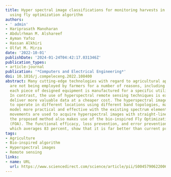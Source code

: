 ```yaml
---
title: Hyper spectral image classifications for monitoring harvests in agriculture
  using fly optimization algorithm
authors:
- ' admin'
- Hariprasath Manoharan
- Abdulrhman M. Alshareef
- Ayman Yafoz
- Hassan Alkhiri
- Olfat M. Mirza
date: '2022-10-01'
publishDate: '2024-01-24T04:42:17.031346Z'
publication_types:
- article-journal
publication: '*Computers and Electrical Engineering*'
doi: 10.1016/j.compeleceng.2022.108400
abstract: Many cutting-edge technologies with regard to agricultural applications
  are not being employed by farmers for a number of reasons, including the fact that
  each piece of designed equipment is manufactured for a specific utilisation mechanism.
  In contrast, the use of hyperspectral remote sensing techniques is expanding to
  deliver more valuable data at a cheaper cost. The hyperspectral images are created
  to operate in different locations using different band topologies, making the proposed
  model more practical and effective with the existing spectrum elements. Since flies
  movements are used to acquire hyperspectral images with straight-line perception,
  the proposed method also makes use of the bio-inspired Fly Optimization Algorithm
  (FOA). The functional efficacy, loss prevention, and error prevention of the FOA,
  which averages 83 percent, show that it is far better than current practises.
tags:
- Agriculture
- Bio-inspired algorithm
- Hyperspectral images
- Remote sensing
links:
- name: URL
  url: https://www.sciencedirect.com/science/article/pii/S0045790622006176
---
```


